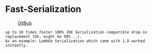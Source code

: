 # Fast-Serialization
> [GitBub](https://github.com/RuedigerMoeller/fast-serialization)

```text
up to 10 times faster 100% JDK Serialization compatible drop-in replacement (Ok, might be 99% ..). 
As an example: Lambda Serialization which came with 1.8 worked instantly.
```